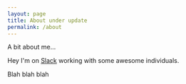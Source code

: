 ```yaml
---
layout: page
title: About under update
permalink: /about
---
```

A bit about me...

Hey I'm on [Slack][slack] working with some awesome individuals.

Blah blah blah




[slack]: https://slack.com
